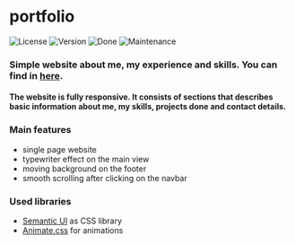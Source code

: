 # portfolio

![License][license-url] ![Version][version-url] ![Done][done-url] ![Maintenance][maintenance-url]

### Simple website about me, my experience and skills. You can find in [here](http://kawasilewska.000webhostapp.com/).

#### The website is fully responsive. It consists of sections that describes basic information about me, my skills, projects done and contact details.

### Main features
- single page website
- typewriter effect on the main view
- moving background on the footer
- smooth scrolling after clicking on the navbar

### Used libraries
- [Semantic UI](https://semantic-ui.com/) as CSS library
- [Animate.css](https://daneden.github.io/animate.css/) for animations

[license-url]: https://img.shields.io/badge/license-Apache%202-blue.svg?style=flat "License"
[version-url]: https://img.shields.io/badge/version-1.0.0-orange.svg?style=flat "Version"
[done-url]: https://img.shields.io/badge/done-07.2017-yellow.svg?style=flat "Done"
[maintenance-url]: https://img.shields.io/maintenance/yes/2017.svg?style=flat "Maintenance"
